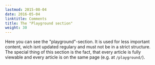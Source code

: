 ```yaml
---
lastmod: 2015-08-04
date: 2016-05-04
linktitle: Comments
title: The "Playground section"
weight: 30
---
```


Here you can see the "playground"-section.
It is used for less important content, wich isnt updated regulary and must not be in a strict structure.
The special thing of this section is the fact, that every article is fully viewable and every article is on the same page (e.g. at `/playground/`).